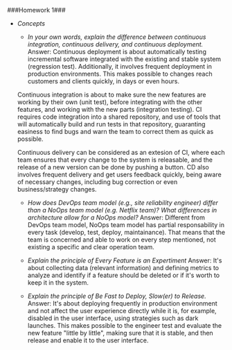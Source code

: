 ###Homework 1###

- _Concepts_
    - _In your own words, explain the difference between continuous integration, continuous delivery, and continuous deployment._
    Answer: Continuous deployment is about automatically testing incremental software integrated with the existing and stable system (regression test). Additionally, it involves frequent deployment in production environments. This makes possible to changes reach customers and clients quickly, in days or even hours.

    Continuous integration is about to make sure the new features are working by their own (unit test), before integrating with the other features, and working with the new parts (integration testing). CI requires code integration into a shared repository, and use of tools that will automatically build and run tests in that repository, guaranting easiness to find bugs and warn the team to correct them as quick as possible.

    Continuous delivery can be considered as an extesion of CI, where each team ensures that every change to the system is releasable, and the release of a new version can be done by pushing a button. CD also involves frequent delivery and get users feedback quickly, being aware of necessary changes, including bug correction or even business/strategy changes.

    - _How does DevOps team model (e.g., site reliability engineer) differ than a NoOps team model (e.g. Netflix team)? What differences in architecture allow for a NoOps model?_
    Answer: Different from DevOps team model, NoOps team model has partial responsability in every task (develop, test, deploy, maintainance). That means that the team is concerned and able to work on every step mentioned, not existing a specific and clear operation team.

    - _Explain the principle of Every Feature is an Expertiment_
    Answer: It's about collecting data (relevant information) and defining metrics to analyze and identify if a feature should be deleted or if it's worth to keep it in the system.

    - _Explain the principle of Be Fast to Deploy, Slow(er) to Release._
    Answer: It's about deploying frequently in production environment and not affect the user experience directly while it is, for example, disabled in the user interface, using strategies such as dark launches. This makes possible to the engineer test and evaluate the new feature "little by little", making sure that it is stable, and then release and enable it to the user interface. 
